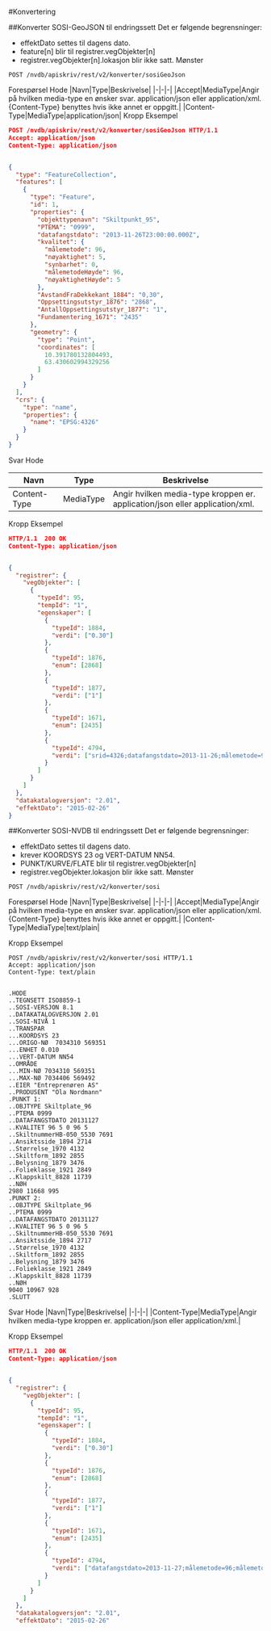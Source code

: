 #Konvertering

##Konverter SOSI-GeoJSON til endringssett
Det er følgende begrensninger:

- effektDato settes til dagens dato.
- feature[n] blir til registrer.vegObjekter[n]
- registrer.vegObjekter[n].lokasjon blir ikke satt.
Mønster
```
POST /nvdb/apiskriv/rest/v2/konverter/sosiGeoJson
```
Forespørsel
Hode
|Navn|Type|Beskrivelse|
|-|-|-|
|Accept|MediaType|Angir på hvilken media-type en ønsker svar. application/json eller application/xml. {Content-Type} benyttes hvis ikke annet er oppgitt.|
|Content-Type|MediaType|application/json|
Kropp
Eksempel

```json
POST /nvdb/apiskriv/rest/v2/konverter/sosiGeoJson HTTP/1.1
Accept: application/json
Content-Type: application/json


{
  "type": "FeatureCollection",
  "features": [
    {
      "type": "Feature",
      "id": 1,
      "properties": {
        "objekttypenavn": "Skiltpunkt_95",
        "PTEMA": "0999",
        "datafangstdato": "2013-11-26T23:00:00.000Z",
        "kvalitet": {
          "målemetode": 96,
          "nøyaktighet": 5,
          "synbarhet": 0,
          "målemetodeHøyde": 96,
          "nøyaktighetHøyde": 5
        },
        "AvstandFraDekkekant_1884": "0,30",
        "Oppsettingsutstyr_1876": "2868",
        "AntallOppsettingsutstyr_1877": "1",
        "Fundamentering_1671": "2435"
      },
      "geometry": {
        "type": "Point",
        "coordinates": [
          10.391780132804493,
          63.430602994329256
        ]
      }
    }
  ],
  "crs": {
    "type": "name",
    "properties": {
      "name": "EPSG:4326"
    }
  }
}
```

Svar
Hode


|Navn|Type|Beskrivelse|
|-|-|-|
|Content-Type|MediaType|Angir hvilken media-type kroppen er. application/json eller application/xml.|
Kropp
Eksempel

```json
HTTP/1.1  200 OK
Content-Type: application/json


{
  "registrer": {
    "vegObjekter": [
      {
        "typeId": 95,
        "tempId": "1",
        "egenskaper": [
          {
            "typeId": 1884,
            "verdi": ["0.30"]
          },
          {
            "typeId": 1876,
            "enum": [2868]
          },
          {
            "typeId": 1877,
            "verdi": ["1"]
          },
          {
            "typeId": 1671,
            "enum": [2435]
          },
          {
            "typeId": 4794,
            "verdi": ["srid=4326;datafangstdato=2013-11-26;målemetode=96;målemetodeHøyde=96;nøyaktighet=5;nøyaktighetHøyde=5;synbarhet=0;temakode=999;POINT(10.391780132804493 63.430602994329256)"]
          }
        ]
      }
    ]
  },
  "datakatalogversjon": "2.01",
  "effektDato": "2015-02-26"
}
```

##Konverter SOSI-NVDB til endringssett
Det er følgende begrensninger:
- effektDato settes til dagens dato.
- krever KOORDSYS 23 og VERT-DATUM NN54.
- PUNKT/KURVE/FLATE blir til registrer.vegObjekter[n]
- registrer.vegObjekter.lokasjon blir ikke satt.
Mønster

```
POST /nvdb/apiskriv/rest/v2/konverter/sosi
```

Forespørsel
Hode
|Navn|Type|Beskrivelse|
|-|-|-|
|Accept|MediaType|Angir på hvilken media-type en ønsker svar. application/json eller application/xml. {Content-Type} benyttes hvis ikke annet er oppgitt.|
|Content-Type|MediaType|text/plain|

Kropp
Eksempel
```
POST /nvdb/apiskriv/rest/v2/konverter/sosi HTTP/1.1
Accept: application/json
Content-Type: text/plain


.HODE
..TEGNSETT ISO8859-1
..SOSI-VERSJON 8.1
..DATAKATALOGVERSJON 2.01
..SOSI-NIVÅ 1
..TRANSPAR
...KOORDSYS 23
...ORIGO-NØ  7034310 569351
...ENHET 0.010
...VERT-DATUM NN54
..OMRÅDE
...MIN-NØ 7034310 569351
...MAX-NØ 7034406 569492
..EIER "Entreprenøren AS"
..PRODUSENT "Ola Nordmann"
.PUNKT 1:
..OBJTYPE Skiltplate_96
..PTEMA 0999
..DATAFANGSTDATO 20131127
..KVALITET 96 5 0 96 5
..SkiltnummerHB-050_5530 7691
..Ansiktsside_1894 2714
..Størrelse_1970 4132
..Skiltform_1892 2855
..Belysning_1879 3476
..Folieklasse_1921 2849
..Klappskilt_8828 11739
..NØH
2980 11668 995
.PUNKT 2:
..OBJTYPE Skiltplate_96
..PTEMA 0999
..DATAFANGSTDATO 20131127
..KVALITET 96 5 0 96 5
..SkiltnummerHB-050_5530 7691
..Ansiktsside_1894 2717
..Størrelse_1970 4132
..Skiltform_1892 2855
..Belysning_1879 3476
..Folieklasse_1921 2849
..Klappskilt_8828 11739
..NØH
9040 10967 928
.SLUTT
```

Svar
Hode
|Navn|Type|Beskrivelse|
|-|-|-|
|Content-Type|MediaType|Angir hvilken media-type kroppen er. application/json eller application/xml.|

Kropp
Eksempel
```json
HTTP/1.1  200 OK
Content-Type: application/json


{
  "registrer": {
    "vegObjekter": [
      {
        "typeId": 95,
        "tempId": "1",
        "egenskaper": [
          {
            "typeId": 1884,
            "verdi": ["0.30"]
          },
          {
            "typeId": 1876,
            "enum": [2868]
          },
          {
            "typeId": 1877,
            "verdi": ["1"]
          },
          {
            "typeId": 1671,
            "enum": [2435]
          },
          {
            "typeId": 4794,
            "verdi": ["datafangstdato=2013-11-27;målemetode=96;målemetodeHøyde=96;nøyaktighet=5;nøyaktighetHøyde=5;synbarhet=0;temakode=999;POINT(10.391780132804493 63.430602994329256)"]
          }
        ]
      }
    ]
  },
  "datakatalogversjon": "2.01",
  "effektDato": "2015-02-26"
```
